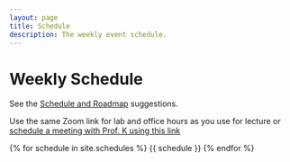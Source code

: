 ```yaml
---
layout: page
title: Schedule
description: The weekly event schedule.
---
```


# Weekly Schedule

See the [Schedule and Roadmap]({{site.url}}/{{site.baseurl}}/success/#time-management-and-scheduling) suggestions. 

Use the same Zoom link for lab and office hours as you use for lecture
 or [schedule a meeting with Prof. K using this link](https://calendar.google.com/calendar/u/0/selfsched?sstoken=UUFjZExlYWxLMkdRfGRlZmF1bHR8NTZmMGZmY2IyYjFmZTVmMmNmNWQ0YmUxZjQ2MWUwOGY)

{% for schedule in site.schedules %}
{{ schedule }}
{% endfor %}
